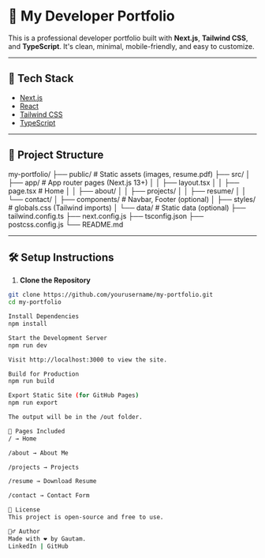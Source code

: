 # 💼 My Developer Portfolio

This is a professional developer portfolio built with **Next.js**, **Tailwind CSS**, and **TypeScript**. It's clean, minimal, mobile-friendly, and easy to customize.

---

## 🚀 Tech Stack

- [Next.js](https://nextjs.org/)
- [React](https://reactjs.org/)
- [Tailwind CSS](https://tailwindcss.com/)
- [TypeScript](https://www.typescriptlang.org/)

---

## 📁 Project Structure

my-portfolio/
├── public/ # Static assets (images, resume.pdf)
├── src/
│ ├── app/ # App router pages (Next.js 13+)
│ │ ├── layout.tsx
│ │ ├── page.tsx # Home
│ │ ├── about/
│ │ ├── projects/
│ │ ├── resume/
│ │ └── contact/
│ ├── components/ # Navbar, Footer (optional)
│ ├── styles/ # globals.css (Tailwind imports)
│ └── data/ # Static data (optional)
├── tailwind.config.ts
├── next.config.js
├── tsconfig.json
├── postcss.config.js
└── README.md

---

## 🛠️ Setup Instructions

1. **Clone the Repository**

```bash
git clone https://github.com/yourusername/my-portfolio.git
cd my-portfolio

Install Dependencies
npm install

Start the Development Server
npm run dev

Visit http://localhost:3000 to view the site.

Build for Production
npm run build

Export Static Site (for GitHub Pages)
npm run export

The output will be in the /out folder.

📄 Pages Included
/ → Home

/about → About Me

/projects → Projects

/resume → Download Resume

/contact → Contact Form

🧾 License
This project is open-source and free to use.

🙋‍♂️ Author
Made with ❤️ by Gautam.
LinkedIn | GitHub

